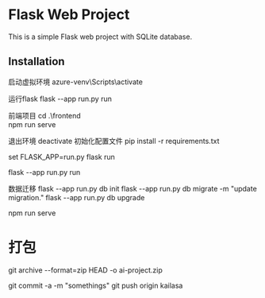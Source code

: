 # Flask Web Project

This is a simple Flask web project with SQLite database.

## Installation

启动虚拟环境
azure-venv\Scripts\activate

运行flask
flask --app run.py run

前端项目
cd .\frontend\
npm run serve

退出环境
deactivate
初始化配置文件
pip install -r requirements.txt

set FLASK_APP=run.py
flask run

flask --app run.py run

数据迁移
flask --app run.py db init
flask --app run.py db migrate -m "update migration."
flask --app run.py db upgrade

npm run serve

# 打包
git archive --format=zip HEAD -o ai-project.zip


git commit -a -m "somethings"
git push origin kailasa

